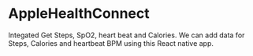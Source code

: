 # AppleHealthConnect
Integated Get Steps, SpO2, heart beat and Calories. We can add data for Steps, Calories and heartbeat BPM using this React native app.
